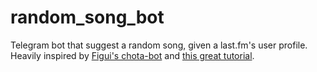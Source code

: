 # random_song_bot
Telegram bot that suggest a random song, given a last.fm's user profile. Heavily inspired by [Figui's chota-bot](https://github.com/figui/chota-bot) and [this great tutorial](http://mvalipour.github.io/node.js/2015/11/10/build-telegram-bot-nodejs-heroku).
